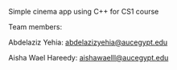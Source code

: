 Simple cinema app using C++ for CS1 course 

Team members:

  Abdelaziz Yehia: abdelazizyehia@aucegypt.edu
	
  Aisha Wael Hareedy: aishawaelll@aucegypt.edu
